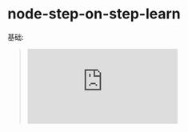 # node-step-on-step-learn

基础:
> ![redis的基本使用](https://github.com/wuyuedefeng/node-step-on-step-learn/blob/master/baseModuleUseDemo%2FredisDemo%2FREADME.md)

